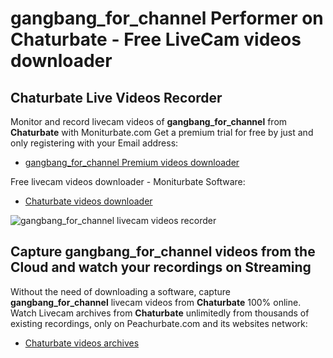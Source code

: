# gangbang_for_channel Performer on Chaturbate - Free LiveCam videos downloader

## Chaturbate Live Videos Recorder

Monitor and record livecam videos of **gangbang_for_channel** from **Chaturbate** with Moniturbate.com
Get a premium trial for free by just and only registering with your Email address:
* [gangbang_for_channel Premium videos downloader](https://moniturbate.com/request-demo-licence-key.html)

Free livecam videos downloader - Moniturbate Software:
* [Chaturbate videos downloader](https://moniturbate.com/moniturbate-download-software.html)

![gangbang_for_channel livecam videos recorder](https://peachurnet.com/templates/moniturbate-software.png)


## Capture gangbang_for_channel videos from the Cloud and watch your recordings on Streaming

Without the need of downloading a software, capture **gangbang_for_channel** livecam videos from **Chaturbate** 100% online.
Watch Livecam archives from **Chaturbate** unlimitedly from thousands of existing recordings, only on Peachurbate.com and its websites network:
* [Chaturbate videos archives](https://peachurnet.com/)